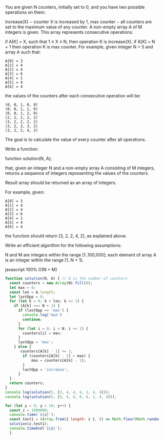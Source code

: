 You are given N counters, initially set to 0, and you have two possible operations on them:

increase(X) − counter X is increased by 1,
max counter − all counters are set to the maximum value of any counter.
A non-empty array A of M integers is given. This array represents consecutive operations:

if A[K] = X, such that 1 ≤ X ≤ N, then operation K is increase(X),
if A[K] = N + 1 then operation K is max counter.
For example, given integer N = 5 and array A such that:

    A[0] = 3
    A[1] = 4
    A[2] = 4
    A[3] = 6
    A[4] = 1
    A[5] = 4
    A[6] = 4
the values of the counters after each consecutive operation will be:

    (0, 0, 1, 0, 0)
    (0, 0, 1, 1, 0)
    (0, 0, 1, 2, 0)
    (2, 2, 2, 2, 2)
    (3, 2, 2, 2, 2)
    (3, 2, 2, 3, 2)
    (3, 2, 2, 4, 2)
The goal is to calculate the value of every counter after all operations.

Write a function:

function solution(N, A);

that, given an integer N and a non-empty array A consisting of M integers, returns a sequence of integers representing the values of the counters.

Result array should be returned as an array of integers.

For example, given:

    A[0] = 3
    A[1] = 4
    A[2] = 4
    A[3] = 6
    A[4] = 1
    A[5] = 4
    A[6] = 4
the function should return [3, 2, 2, 4, 2], as explained above.

Write an efficient algorithm for the following assumptions:

N and M are integers within the range [1..100,000];
each element of array A is an integer within the range [1..N + 1].

javascript 100% O(N + M) 
```javascript
function solution(N, A) { // N is the number of counters
  const counters = new Array(N).fill(0);
  let max = 0;
  const len = A.length;
  let lastOpp = 0;
  for (let k = 0; k < len; k += 1) {          
    if (A[k] === N + 1) {
      if (lastOpp == 'max') {
        console.log('max')
        continue;
      } 
      for (let i = 0; i < N; i += 1) {
        counters[i] = max;
      }
      lastOpp = 'max';
    } else {
       counters[A[k] - 1] += 1; 
        if (counters[A[k] - 1] > max) {
            max = counters[A[k] - 1];
        }
        lastOpp = 'increase';
      } 
  }
  return counters;
}
console.log(solution(5, [3, 4, 4, 6, 1, 4, 4]));
console.log(solution(5, [3, 4, 4, 6, 6, 1, 4, 4]));

for (let y = 0; y < 10; y++) {
  const z = 1000000;
  console.time(`${z}`);
  const test1 = (Array.from({ length: z }, () => Math.floor(Math.random() * z)));
  solution(z,test1);
  console.timeEnd(`${z}`);
  }

```